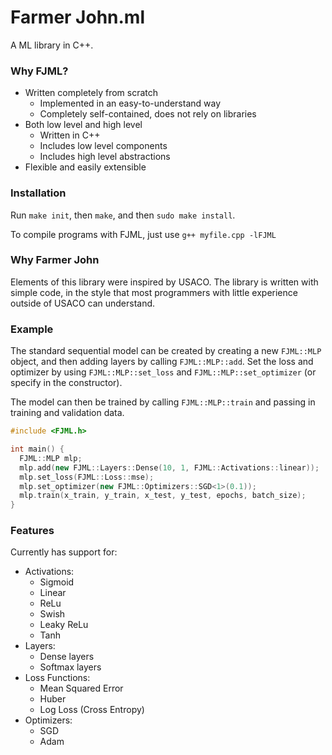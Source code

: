 # Farmer John.ml

A ML library in C++.

### Why FJML?

- Written completely from scratch
   - Implemented in an easy-to-understand way
   - Completely self-contained, does not rely on libraries
 - Both low level and high level
   - Written in C++
   - Includes low level components
   - Includes high level abstractions
 - Flexible and easily extensible

### Installation

Run `make init`, then `make`, and then `sudo make install`.

To compile programs with FJML, just use `g++ myfile.cpp -lFJML`

### Why Farmer John

Elements of this library were inspired by USACO. The library is written with simple code, in the style that most programmers with little experience outside of USACO can understand.

### Example

The standard sequential model can be created by creating a new `FJML::MLP` object, and then adding layers by calling `FJML::MLP::add`. Set the loss and optimizer by using `FJML::MLP::set_loss` and `FJML::MLP::set_optimizer` (or specify in the constructor).

The model can then be trained by calling `FJML::MLP::train` and passing in training and validation data.

```cpp
#include <FJML.h>

int main() {
  FJML::MLP mlp;
  mlp.add(new FJML::Layers::Dense(10, 1, FJML::Activations::linear));
  mlp.set_loss(FJML::Loss::mse);
  mlp.set_optimizer(new FJML::Optimizers::SGD<1>(0.1));
  mlp.train(x_train, y_train, x_test, y_test, epochs, batch_size);
}
```

### Features

Currently has support for:
 - Activations:
   - Sigmoid
   - Linear
   - ReLu
   - Swish
   - Leaky ReLu
   - Tanh
 - Layers:
   - Dense layers
   - Softmax layers
 - Loss Functions: 
   - Mean Squared Error
   - Huber
   - Log Loss (Cross Entropy)
 - Optimizers:
   - SGD
   - Adam
